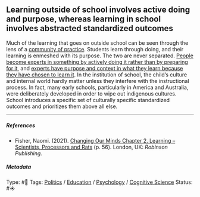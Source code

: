 ## Learning outside of school involves active doing and purpose, whereas learning in school involves abstracted standardized outcomes

Much of the learning that goes on outside school can be seen through the lens of a [community of practice](Community%20of%20practice.md). Students learn through doing, and their learning is enmeshed with its purpose. The two are never separated. [People become experts in something by actively doing it rather than by preparing for it](People%20become%20experts%20in%20something%20by%20actively%20doing%20it%20rather%20than%20by%20preparing%20for%20it.md), and [experts have purpose and context in what they learn because they have chosen to learn it](Experts%20have%20purpose%20and%20context%20in%20what%20they%20learn%20because%20they%20have%20chosen%20to%20learn%20it.md). In the institution of school, the child’s culture and internal world hardly matter unless they interfere with the instructional process. In fact, many early schools, particularly in America and Australia, were deliberately developed in order to wipe out indigenous cultures. School introduces a specific set of culturally specific standardized outcomes and prioritizes them above all else.

---

##### References

* Fisher, Naomi. (2021). [Changing Our Minds Chapter 2. Learning – Scientists, Processors and Rats](Changing%20Our%20Minds%20Chapter%202.%20Learning%20%E2%80%93%20Scientists,%20Processors%20and%20Rats.md) (p. 56). London, UK: *Robinson Publishing*.

##### Metadata

Type: #🔴 
Tags: [Politics](Politics.md) / [Education]() / [Psychology](Psychology.md) / [Cognitive Science]()
Status: #☀️ 
